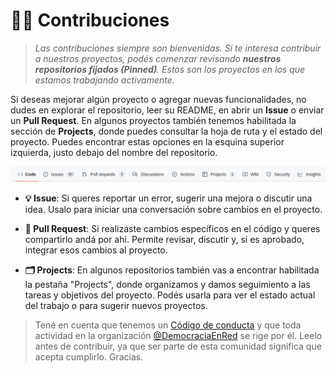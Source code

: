# 👷‍♀️ Contribuciones

> _Las contribuciones siempre son bienvenidas. Si te interesa contribuir a nuestros proyectos, podés comenzar revisando **nuestros repositorios fijados (Pinned)**. Estos son los proyectos en los que estamos trabajando activamente._

Si deseas mejorar algún proyecto o agregar nuevas funcionalidades, no dudes en explorar el repositorio, leer su README, en abrir un **Issue** o enviar un **Pull Request**. En algunos proyectos también tenemos habilitada la sección de **Projects**, donde puedes consultar la hoja de ruta y el estado del proyecto. Puedes encontrar estas opciones en la esquina superior izquierda, justo debajo del nombre del repositorio.

![Vista de pestañas](image-contributing.jpeg)

- **💡 Issue**: Si queres reportar un error, sugerir una mejora o discutir una idea. Usalo para iniciar una conversación sobre cambios en el proyecto.

- **🔄 Pull Request**: Si realizaste cambios específicos en el código y queres compartirlo andá por ahi. Permite revisar, discutir y, si es aprobado, integrar esos cambios al proyecto.

- **🗂 Projects**: En algunos repositorios también vas a encontrar habilitada la pestaña "Projects", donde organizamos y damos seguimiento a las tareas y objetivos del proyecto. Podés usarla para ver el estado actual del trabajo o para sugerir nuevos proyectos.

> Tené en cuenta que tenemos un [Código de conducta](CODE_OF_CONDUCT.md) y que toda actividad en la organización [@DemocraciaEnRed](https://github.com/DemocraciaEnRed) se rige por él. Leelo antes de contribuir, ya que ser parte de esta comunidad significa que acepta cumplirlo. Gracias.
